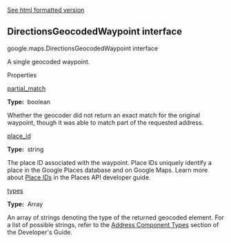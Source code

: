 [See html formatted version](https://huasofoundries.github.io/google-maps-documentation/DirectionsGeocodedWaypoint.html)


DirectionsGeocodedWaypoint interface
------------------------------------

google.maps.DirectionsGeocodedWaypoint interface

A single geocoded waypoint.

Properties

[partial\_match](#DirectionsGeocodedWaypoint.partial_match)

**Type:**  boolean

Whether the geocoder did not return an exact match for the original waypoint, though it was able to match part of the requested address.

[place\_id](#DirectionsGeocodedWaypoint.place_id)

**Type:**  string

The place ID associated with the waypoint. Place IDs uniquely identify a place in the Google Places database and on Google Maps. Learn more about [Place IDs](/places/place-id) in the Places API developer guide.

[types](#DirectionsGeocodedWaypoint.types)

**Type:**  Array<string>

An array of strings denoting the type of the returned geocoded element. For a list of possible strings, refer to the [Address Component Types](/maps/documentation/javascript/geocoding#GeocodingAddressTypes) section of the Developer's Guide.